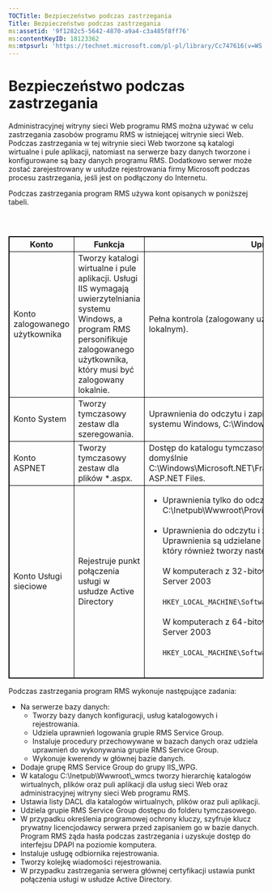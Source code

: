 ```yaml
---
TOCTitle: Bezpieczeństwo podczas zastrzegania
Title: Bezpieczeństwo podczas zastrzegania
ms:assetid: '9f1282c5-5642-4870-a9a4-c3a485f8ff76'
ms:contentKeyID: 18123362
ms:mtpsurl: 'https://technet.microsoft.com/pl-pl/library/Cc747616(v=WS.10)'
---
```


Bezpieczeństwo podczas zastrzegania
===================================

Administracyjnej witryny sieci Web programu RMS można używać w celu zastrzegania zasobów programu RMS w istniejącej witrynie sieci Web. Podczas zastrzegania w tej witrynie sieci Web tworzone są katalogi wirtualne i pule aplikacji, natomiast na serwerze bazy danych tworzone i konfigurowane są bazy danych programu RMS. Dodatkowo serwer może zostać zarejestrowany w usłudze rejestrowania firmy Microsoft podczas procesu zastrzegania, jeśli jest on podłączony do Internetu.

Podczas zastrzegania program RMS używa kont opisanych w poniższej tabeli.

###  

 
<table style="border:1px solid black;">
<colgroup>
<col width="33%" />
<col width="33%" />
<col width="33%" />
</colgroup>
<thead>
<tr class="header">
<th style="border:1px solid black;" >Konto</th>
<th style="border:1px solid black;" >Funkcja</th>
<th style="border:1px solid black;" >Uprawnienia</th>
</tr>
</thead>
<tbody>
<tr class="odd">
<td style="border:1px solid black;">Konto zalogowanego użytkownika</td>
<td style="border:1px solid black;">Tworzy katalogi wirtualne i pule aplikacji. Usługi IIS wymagają uwierzytelniania systemu Windows, a program RMS personifikuje zalogowanego użytkownika, który musi być zalogowany lokalnie.</td>
<td style="border:1px solid black;">Pełna kontrola (zalogowany użytkownik musi być administratorem lokalnym).</td>
</tr>
<tr class="even">
<td style="border:1px solid black;">Konto System</td>
<td style="border:1px solid black;">Tworzy tymczasowy zestaw dla szeregowania.</td>
<td style="border:1px solid black;">Uprawnienia do odczytu i zapisu w folderze tymczasowym systemu Windows, C:\Windows\Temp.</td>
</tr>
<tr class="odd">
<td style="border:1px solid black;">Konto ASPNET</td>
<td style="border:1px solid black;">Tworzy tymczasowy zestaw dla plików *.aspx.</td>
<td style="border:1px solid black;">Dostęp do katalogu tymczasowej pamięci podręcznej zestawu, domyślnie C:\Windows\Microsoft.NET\Framework\v1.1.4322\Temporary ASP.NET Files.</td>
</tr>
<tr class="even">
<td style="border:1px solid black;">Konto Usługi sieciowe</td>
<td style="border:1px solid black;">Rejestruje punkt połączenia usługi w usłudze Active Directory</td>
<td style="border:1px solid black;"><ul>
<li>Uprawnienia tylko do odczytu w witrynie zastrzegania (zwykle C:\Inetpub\Wwwroot\Provisioning).<br />
<br />
</li>
<li>Uprawnienia do odczytu i zapisu dla klucza rejestru <strong>DRMS</strong>. Uprawnienia są udzielane przez Instalatora programu RMS, który również tworzy następujący klucz rejestru.<br />
<br />
W komputerach z 32-bitową wersją systemu Windows Server 2003<br />
<br />
<code>HKEY_LOCAL_MACHINE\Software\Microsoft\DRMS\1.0</code><br />
<br />
W komputerach z 64-bitową wersją systemu Windows Server 2003<br />
<br />
<code>HKEY_LOCAL_MACHINE\Software\WOW6432Node\Microsoft\DRMS\1.0</code><br />
<br />
</li>
</ul></td>
</tr>
</tbody>
</table>
 

Podczas zastrzegania program RMS wykonuje następujące zadania:

-   Na serwerze bazy danych:
    -   Tworzy bazy danych konfiguracji, usług katalogowych i rejestrowania.
    -   Udziela uprawnień logowania grupie RMS Service Group.
    -   Instaluje procedury przechowywane w bazach danych oraz udziela uprawnień do wykonywania grupie RMS Service Group.
    -   Wykonuje kwerendy w głównej bazie danych.
-   Dodaje grupę RMS Service Group do grupy IIS\_WPG.
-   W katalogu C:\\Inetpub\\Wwwroot\\\_wmcs tworzy hierarchię katalogów wirtualnych, plików oraz puli aplikacji dla usług sieci Web oraz administracyjnej witryny sieci Web programu RMS.
-   Ustawia listy DACL dla katalogów wirtualnych, plików oraz puli aplikacji.
-   Udziela grupie RMS Service Group dostępu do folderu tymczasowego.
-   W przypadku określenia programowej ochrony kluczy, szyfruje klucz prywatny licencjodawcy serwera przed zapisaniem go w bazie danych. Program RMS żąda hasła podczas zastrzegania i uzyskuje dostęp do interfejsu DPAPI na poziomie komputera.
-   Instaluje usługę odbiornika rejestrowania.
-   Tworzy kolejkę wiadomości rejestrowania.
-   W przypadku zastrzegania serwera głównej certyfikacji ustawia punkt połączenia usługi w usłudze Active Directory.
